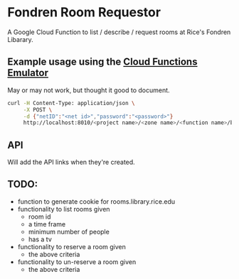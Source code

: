 # Fondren Room Requestor

A Google Cloud Function to list / describe / request rooms at Rice's
Fondren Libarary.  

## Example usage using the [Cloud Functions Emulator](https://github.com/GoogleCloudPlatform/cloud-functions-emulator)

May or may not work, but thought it good to document.

```bash
curl -H Content-Type: application/json \
     -X POST \
     -d {"netID":"<net id>","password":"<password>"} 
     http://localhost:8010/<project name>/<zone name>/<function name>/book/<room id>
```

## API

Will add the API links when they're created.  



## TODO:

* function to generate cookie for rooms.library.rice.edu
* functionality to list rooms given
    * room id
    * a time frame
    * minimum number of people
    * has a tv
* functionality to reserve a room given
    * the above criteria
* functionality to un-reserve a room given
    * the above criteria
